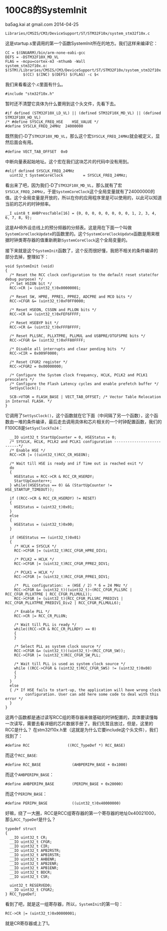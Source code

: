 # 100C8的SystemInit

ba5ag.kai at gmail.com 2014-04-25

	Libraries/CMSIS/CM3/DeviceSupport/ST/STM32F10x/system_stm32f10x.c

这是startup.s里调用的第一个函数SystemInit所在的地方。我们这样来编译它：

	CC = $(GNUARM)/bin/arm-none-eabi-gcc
	DEFS = -DSTM32F10X_MD_VL
	FLAG = -mcpu=cortex-m3 -mthumb -Wall
	system_stm32f10x.o: $(STM)/Libraries/CMSIS/CM3/DeviceSupport/ST/STM32F10x/system_stm32f10x.c
	        $(CC) $(INC) $(DEFS) $(FLAG) -c $<

我们来看看这个.c里面有什么。

	#include "stm32f10x.h"

暂时还不清楚它具体为什么要用到这个头文件，先看下去。

	#if defined (STM32F10X_LD_VL) || (defined STM32F10X_MD_VL) || (defined STM32F10X_HD_VL)
	/* #define SYSCLK_FREQ_HSE    HSE_VALUE */
	#define SYSCLK_FREQ_24MHz  24000000

既然我们-D了`STM32F10X_MD_VL`，那么这个宏`SYSCLK_FREQ_24MHz`就会被定义，显然后面会有用。

	#define VECT_TAB_OFFSET  0x0

中断向量表起始地址。这个宏在我们这块芯片的代码中没有用到。

	#elif defined SYSCLK_FREQ_24MHz
	  uint32_t SystemCoreClock         = SYSCLK_FREQ_24MHz; 

看出来了吧，因为我们-D了`STM32F10X_MD_VL`，那么就有了宏`SYSCLK_FREQ_24MHz`，于是`SystemCoreClock`这个全局变量就有了24000000的值。这个全局变量是开放的，所以在你的应用程序里是可以使用的，以此可以知道当前的芯片的时钟频率。

	__I uint8_t AHBPrescTable[16] = {0, 0, 0, 0, 0, 0, 0, 0, 1, 2, 3, 4, 6, 7, 8, 9};

这是AHB外设总线上的预分频器的分频表。这是用在下面一个叫做`SystemCoreClockUpdate`的函数里的。这个`SystemCoreClockUpdate`函数是用来根据时钟类寄存器的值重新刷新`SystemCoreClock`这个全局变量的。

接下来就是这个`SystemInit`函数了，这个反而很好懂，我把不相关的条件编译的部分去掉，整理如下：

	void SystemInit (void)
	{
	  /* Reset the RCC clock configuration to the default reset state(for debug purpose) */
	  /* Set HSION bit */
	  RCC->CR |= (uint32_t)0x00000001;

	  /* Reset SW, HPRE, PPRE1, PPRE2, ADCPRE and MCO bits */
	  RCC->CFGR &= (uint32_t)0xF0FF0000;
	  
	  /* Reset HSEON, CSSON and PLLON bits */
	  RCC->CR &= (uint32_t)0xFEF6FFFF;

	  /* Reset HSEBYP bit */
	  RCC->CR &= (uint32_t)0xFFFBFFFF;

	  /* Reset PLLSRC, PLLXTPRE, PLLMUL and USBPRE/OTGFSPRE bits */
	  RCC->CFGR &= (uint32_t)0xFF80FFFF;

	  /* Disable all interrupts and clear pending bits  */
	  RCC->CIR = 0x009F0000;

	  /* Reset CFGR2 register */
	  RCC->CFGR2 = 0x00000000;      
	    
	  /* Configure the System clock frequency, HCLK, PCLK2 and PCLK1 prescalers */
	  /* Configure the Flash Latency cycles and enable prefetch buffer */
	  SetSysClock();

	  SCB->VTOR = FLASH_BASE | VECT_TAB_OFFSET; /* Vector Table Relocation in Internal FLASH. */
	}

它调用了`SetSysClock()`，这个函数就在它下面（中间隔了另一个函数），这个函数由一堆的条件编译，最后走去调用具体和芯片相关的一个时钟配置函数，我们的F100C8是`SetSysClockTo24`：

	  __IO uint32_t StartUpCounter = 0, HSEStatus = 0;
	  /* SYSCLK, HCLK, PCLK2 and PCLK1 configuration ---------------------------*/    
	  /* Enable HSE */    
	  RCC->CR |= ((uint32_t)RCC_CR_HSEON);
	 
	  /* Wait till HSE is ready and if Time out is reached exit */
	  do
	  {
	    HSEStatus = RCC->CR & RCC_CR_HSERDY;
	    StartUpCounter++;  
	  } while((HSEStatus == 0) && (StartUpCounter != HSE_STARTUP_TIMEOUT));

	  if ((RCC->CR & RCC_CR_HSERDY) != RESET)
	  {
	    HSEStatus = (uint32_t)0x01;
	  }
	  else
	  {
	    HSEStatus = (uint32_t)0x00;
	  }  

	  if (HSEStatus == (uint32_t)0x01)
	  {
	    /* HCLK = SYSCLK */
	    RCC->CFGR |= (uint32_t)RCC_CFGR_HPRE_DIV1;
	      
	    /* PCLK2 = HCLK */
	    RCC->CFGR |= (uint32_t)RCC_CFGR_PPRE2_DIV1;
	    
	    /* PCLK1 = HCLK */
	    RCC->CFGR |= (uint32_t)RCC_CFGR_PPRE1_DIV1;
	    
	    /*  PLL configuration:  = (HSE / 2) * 6 = 24 MHz */
	    RCC->CFGR &= (uint32_t)((uint32_t)~(RCC_CFGR_PLLSRC | RCC_CFGR_PLLXTPRE | RCC_CFGR_PLLMULL));
	    RCC->CFGR |= (uint32_t)(RCC_CFGR_PLLSRC_PREDIV1 | RCC_CFGR_PLLXTPRE_PREDIV1_Div2 | RCC_CFGR_PLLMULL6);

	    /* Enable PLL */
	    RCC->CR |= RCC_CR_PLLON;

	    /* Wait till PLL is ready */
	    while((RCC->CR & RCC_CR_PLLRDY) == 0)
	    {
	    }

	    /* Select PLL as system clock source */
	    RCC->CFGR &= (uint32_t)((uint32_t)~(RCC_CFGR_SW));
	    RCC->CFGR |= (uint32_t)RCC_CFGR_SW_PLL;    

	    /* Wait till PLL is used as system clock source */
	    while ((RCC->CFGR & (uint32_t)RCC_CFGR_SWS) != (uint32_t)0x08)
	    {
	    }
	  }
	  else
	  { /* If HSE fails to start-up, the application will have wrong clock 
	         configuration. User can add here some code to deal with this error */
	  } 
	}

这两个函数都是通过读写RCC组的寄存器来做基础的时钟配置的，具体要读懂每一次读写，需要去看详细的芯片数据手册了。我们先暂且放过，但是，这里的RCC是什么？
在stm32f10x.h里（这就是为什么它要include这个头文件），我们找到了：

	#define RCC                 ((RCC_TypeDef *) RCC_BASE)

而这个`RCC_BASE`:

	#define RCC_BASE              (AHBPERIPH_BASE + 0x1000)

而这个`AHBPERIPH_BASE`：

	#define AHBPERIPH_BASE        (PERIPH_BASE + 0x20000)

而这个`PERIPH_BASE`：

	#define PERIPH_BASE           ((uint32_t)0x40000000)

好嘛，绕了一大圈，RCC是RCC组寄存器的第一个寄存器的地址0x40021000，那么`RCC_TypeDef`是什么？

	typedef struct
	{
	  __IO uint32_t CR;
	  __IO uint32_t CFGR;
	  __IO uint32_t CIR;
	  __IO uint32_t APB2RSTR;
	  __IO uint32_t APB1RSTR;
	  __IO uint32_t AHBENR;
	  __IO uint32_t APB2ENR;
	  __IO uint32_t APB1ENR;
	  __IO uint32_t BDCR;
	  __IO uint32_t CSR;

	  uint32_t RESERVED0;
	  __IO uint32_t CFGR2;
	} RCC_TypeDef;

看到了吧，就是这一组寄存器，所以，`SystemInit`的第一句：

	RCC->CR |= (uint32_t)0x00000001;

就是CR寄存器或上了1。